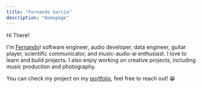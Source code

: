 ```yaml
---
title: "Fernando Garcia"
description: "Homepage"
---
```

Hi There!

I'm [Fernando](about/)! software engineer, audio developer, data engineer, guitar player, scientific communicator, and music-audio-ai enthusiast. I love to learn and build projects. I also enjoy working on creative projects, including music production and photography.

You can check my project on my [portfolio](/portfolio/), feel free to reach out! 😁
